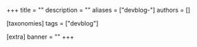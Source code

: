 +++
title = ""
description = ""
aliases = ["devblog-"]
authors = []

[taxonomies]
tags = ["devblog"]

[extra]
banner = ""
+++
